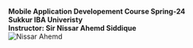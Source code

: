 **Mobile Application Developement Course Spring-24**<br>
**Sukkur IBA Univeristy**<br>
**Instructor: Sir Nissar Ahemd Siddique**<br>
![Nissar Ahemd](./sir_nisar.jpeg)

